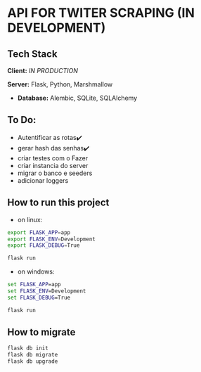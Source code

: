 # API FOR TWITER SCRAPING (IN DEVELOPMENT)

## Tech Stack

**Client:** *IN PRODUCTION*

**Server:** Flask, Python, Marshmallow

 - **Database:** Alembic, SQLite, SQLAlchemy

## To Do:
- Autentificar as rotas✔️
- gerar hash das senhas✔️
- criar testes com o Fazer
- criar instancia do server
- migrar o banco e seeders
- adicionar loggers


## How to run this project
- on linux:
```sh
export FLASK_APP=app
export FLASK_ENV=Development
export FLASK_DEBUG=True

flask run
```
- on windows:
```cmd
set FLASK_APP=app
set FLASK_ENV=Development
set FLASK_DEBUG=True

flask run
```


## How to migrate
```sh
flask db init
flask db migrate
flask db upgrade
```